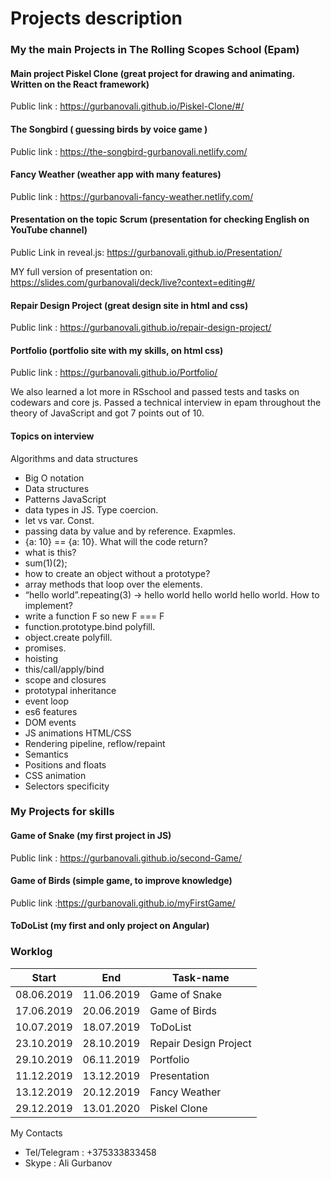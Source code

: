 # Projects description

###  My the main Projects in The Rolling Scopes School (Epam)

####  Main project Piskel Clone (great project for drawing and animating. Written on the React framework)

Public link : https://gurbanovali.github.io/Piskel-Clone/#/

#### The Songbird ( guessing birds by voice game )

Public link : https://the-songbird-gurbanovali.netlify.com/

####  Fancy Weather (weather app with many features)

Public link : https://gurbanovali-fancy-weather.netlify.com/

####  Presentation on the topic Scrum (presentation for checking English on YouTube channel)

Public Link in reveal.js: https://gurbanovali.github.io/Presentation/

MY full version of presentation on: https://slides.com/gurbanovali/deck/live?context=editing#/

####  Repair Design Project (great design site in html and css)

Public link : https://gurbanovali.github.io/repair-design-project/

####  Portfolio (portfolio site with my skills, on html css)

Public link : https://gurbanovali.github.io/Portfolio/

We also learned a lot more in RSschool and passed tests and tasks on codewars and core js.
Passed a technical interview in epam throughout the theory of JavaScript and got 7 points out of 10.

####  Topics on interview

Algorithms and data structures
-    Big O notation 
-    Data structures 
-    Patterns 
JavaScript
-    data types in JS. Type coercion.
-    let vs var. Const.
-    passing data by value and by reference. Exapmles.
-    {a: 10} == {a: 10}. What will the code return?
-    what is this?
-    sum(1)(2);
-    how to create an object without a prototype?
-    array methods that loop over the elements.
-    “hello world”.repeating(3) -> hello world hello world hello world. How to implement?
-    write a function F so new F === F
-    function.prototype.bind polyfill.
-    object.create polyfill.
-    promises.
-    hoisting
-    this/call/apply/bind
-    scope and closures
-    prototypal inheritance
-    event loop
-    es6 features
-    DOM events
-    JS animations
HTML/CSS
-    Rendering pipeline, reflow/repaint
-    Semantics
-    Positions and floats
-    CSS animation
-    Selectors specificity

### My Projects for skills 

####  Game of Snake (my first project in JS)

Public link : https://gurbanovali.github.io/second-Game/

####  Game of Birds (simple game, to improve knowledge)

Public link :https://gurbanovali.github.io/myFirstGame/

####  ToDoList (my first and only project on Angular)




### Worklog 


Start      |       End        |  Task-name  
-----------|------------------|-------------------------------------------------------------------------------------------------------
08.06.2019 |      11.06.2019  |  Game of Snake
17.06.2019 |      20.06.2019  |  Game of Birds
10.07.2019 |      18.07.2019  |  ToDoList
23.10.2019 |      28.10.2019  |  Repair Design Project
29.10.2019 |      06.11.2019  |  Portfolio
11.12.2019 |      13.12.2019  |  Presentation 
13.12.2019 |      20.12.2019  |  Fancy Weather 
29.12.2019 |      13.01.2020  |  Piskel Clone



My Contacts 
- Tel/Telegram : +375333833458
- Skype : Ali Gurbanov







